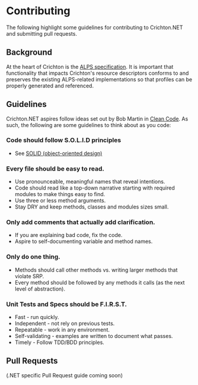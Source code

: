 # Contributing
The following highlight some guidelines for contributing to Crichton.NET and submitting pull requests.

## Background
At the heart of Crichton is the [ALPS specification](http://alps.io/spec/index.html). It is important that
functionality that impacts Crichton's resource descriptors conforms to and preserves the existing ALPS-related
implementations so that profiles can be properly generated and referenced.

## Guidelines
Crichton.NET aspires follow ideas set out by Bob Martin in [Clean Code](http://www.amazon.com/Clean-Code-Handbook-Software-Craftsmanship/dp/0132350882).
As such, the following are some guidelines to think about as you code:

### Code should follow S.O.L.I.D principles
* See [SOLID (object-oriented design)](http://en.wikipedia.org/wiki/SOLID_%28object-oriented_design%29)

### Every file should be easy to read.
* Use pronounceable, meaningful names that reveal intentions.
* Code should read like a top-down narrative starting with required modules to make things easy to find.
* Use three or less method arguments.
* Stay DRY and keep methods, classes and modules sizes small.

### Only add comments that actually add clarification.
* If you are explaining bad code, fix the code.
* Aspire to self-documenting variable and method names.

### Only do one thing.
* Methods should call other methods vs. writing larger methods that violate SRP.
* Every method should be followed by any methods it calls (as the next level of abstraction).

### Unit Tests and Specs should be F.I.R.S.T.
* Fast - run quickly.
* Independent - not rely on previous tests.
* Repeatable - work in any environment.
* Self-validating - examples are written to document what passes.
* Timely - Follow TDD/BDD principles.

## Pull Requests
(.NET specific Pull Request guide coming soon)


